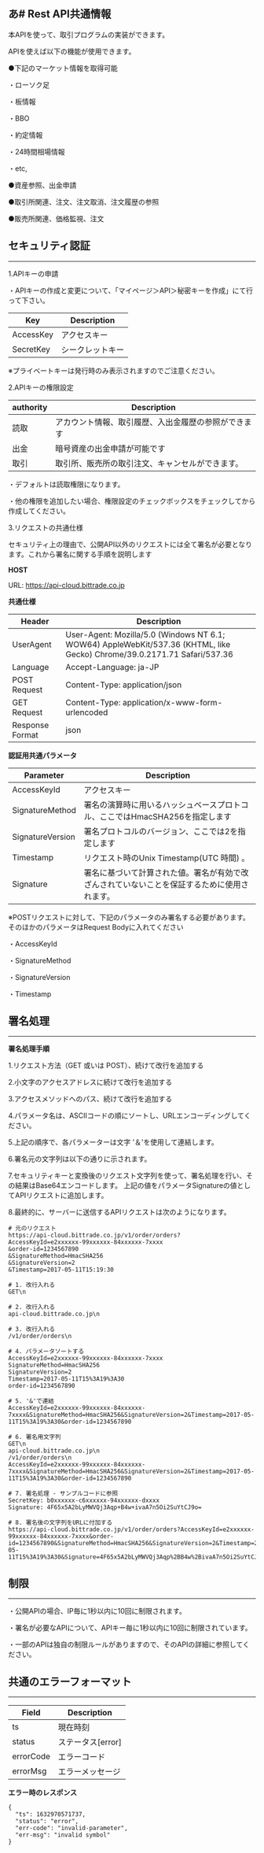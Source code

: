 あ# Rest API共通情報
-----------------------------------------------------
本APIを使って、取引プログラムの実装ができます。

APIを使えば以下の機能が使用できます。

●下記のマーケット情報を取得可能

・ローソク足

・板情報

・BBO

・約定情報

・24時間相場情報

・etc,

●資産参照、出金申請

●取引所関連、注文、注文取消、注文履歴の参照

●販売所関連、価格監視、注文


## セキュリティ認証
--------------------------------------------------------
1.APIキーの申請

・APIキーの作成と変更について、「マイページ＞API＞秘密キーを作成」にて行って下さい。

 Key | Description
------------ | ------------
AccessKey | アクセスキー
SecretKey | シークレットキー

※プライベートキーは発行時のみ表示されますのでご注意ください。

2.APIキーの権限設定

authority | Description
------------ | ------------
読取 | アカウント情報、取引履歴、入出金履歴の参照ができます
出金 | 暗号資産の出金申請が可能です
取引 | 取引所、販売所の取引注文、キャンセルができます。

・デフォルトは読取権限になります。

・他の権限を追加したい場合、権限設定のチェックボックスをチェックしてから作成してください。

3.リクエストの共通仕様

セキュリティ上の理由で、公開API以外のリクエストには全て署名が必要となります。これから署名に関する手順を説明します

**HOST**

URL: https://api-cloud.bittrade.co.jp

**共通仕様**

Header | Description
------------ | ------------
UserAgent | User-Agent: Mozilla/5.0 (Windows NT 6.1; WOW64) AppleWebKit/537.36 (KHTML, like Gecko) Chrome/39.0.2171.71 Safari/537.36
Language | Accept-Language: ja-JP
POST Request | Content-Type: application/json
GET Request | Content-Type: application/x-www-form-urlencoded
Response Format | json

**認証用共通パラメータ**

Parameter | Description
------------ | ------------
AccessKeyId | アクセスキー
SignatureMethod | 署名の演算時に用いるハッシュベースプロトコル、ここではHmacSHA256を指定します
SignatureVersion | 署名プロトコルのバージョン、ここでは2を指定します
Timestamp | リクエスト時のUnix Timestamp(UTC 時間) 。
Signature | 署名に基づいて計算された値。署名が有効で改ざんされていないことを保証するために使用されます。

※POSTリクエストに対して、下記のパラメータのみ署名する必要があります。そのほかのパラメータはRequest Bodyに入れてください

・AccessKeyId

・SignatureMethod

・SignatureVersion

・Timestamp

## 署名処理
--------------------------------------------------
**署名処理手順**

1.リクエスト方法（GET 或いは POST）、続けて改行を追加する

2.小文字のアクセスアドレスに続けて改行を追加する

3.アクセスメソッドへのパス、続けて改行を追加する

4.パラメータ名は、ASCIIコードの順にソートし、URLエンコーディングしてください。

5.上記の順序で、各パラメーターは文字 '＆'を使用して連結します。

6.署名元の文字列は以下の通りに示されます。

7.セキュリティキーと変換後のリクエスト文字列を使って、署名処理を行い、その結果はBase64エンコードします。
上記の値をパラメータSignatureの値としてAPIリクエストに追加します。

8.最終的に、サーバーに送信するAPIリクエストは次のようになります。

```
# 元のリクエスト
https://api-cloud.bittrade.co.jp/v1/order/orders?
AccessKeyId=e2xxxxxx-99xxxxxx-84xxxxxx-7xxxx
&order-id=1234567890
&SignatureMethod=HmacSHA256
&SignatureVersion=2
&Timestamp=2017-05-11T15:19:30

# 1. 改行入れる
GET\n

# 2. 改行入れる
api-cloud.bittrade.co.jp\n

# 3. 改行入れる
/v1/order/orders\n

# 4. パラメータソートする
AccessKeyId=e2xxxxxx-99xxxxxx-84xxxxxx-7xxxx
SignatureMethod=HmacSHA256
SignatureVersion=2
Timestamp=2017-05-11T15%3A19%3A30
order-id=1234567890

# 5. '&'で連結
AccessKeyId=e2xxxxxx-99xxxxxx-84xxxxxx-7xxxx&SignatureMethod=HmacSHA256&SignatureVersion=2&Timestamp=2017-05-11T15%3A19%3A30&order-id=1234567890

# 6. 署名用文字列
GET\n
api-cloud.bittrade.co.jp\n
/v1/order/orders\n
AccessKeyId=e2xxxxxx-99xxxxxx-84xxxxxx-7xxxx&SignatureMethod=HmacSHA256&SignatureVersion=2&Timestamp=2017-05-11T15%3A19%3A30&order-id=1234567890

# 7. 署名処理 - サンプルコードに参照
SecretKey: b0xxxxxx-c6xxxxxx-94xxxxxx-dxxxx
Signature: 4F65x5A2bLyMWVQj3Aqp+B4w+ivaA7n5Oi2SuYtCJ9o=

# 8. 署名後の文字列をURLに付加する
https://api-cloud.bittrade.co.jp/v1/order/orders?AccessKeyId=e2xxxxxx-99xxxxxx-84xxxxxx-7xxxx&order-id=1234567890&SignatureMethod=HmacSHA256&SignatureVersion=2&Timestamp=2017-05-11T15%3A19%3A30&Signature=4F65x5A2bLyMWVQj3Aqp%2BB4w%2BivaA7n5Oi2SuYtCJ9o%3D
```

## 制限
----------------------------------------------

・公開APIの場合、IP毎に1秒以内に10回に制限されます。

・署名が必要なAPIについて、APIキー毎に1秒以内に10回に制限されています。

・一部のAPIは独自の制限ルールがありますので、そのAPIの詳細に参照してください。

## 共通のエラーフォーマット
--------------------------------------------

Field | Description
------------ | ------------
ts | 現在時刻
status | ステータス[error]
errorCode | エラーコード
errorMsg | エラーメッセージ

**エラー時のレスポンス**

```
{
  "ts": 1632970571737,
  "status": "error",
  "err-code": "invalid-parameter",
  "err-msg": "invalid symbol"
}
```
